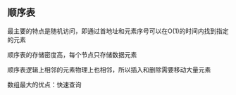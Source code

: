 ## 顺序表

最主要的特点是随机访问，即通过首地址和元素序号可以在O(1)的时间内找到指定的元素

顺序表的存储密度高，每个节点只存储数据元素

顺序表逻辑上相邻的元素物理上也相邻，所以插入和删除需要移动大量元素

数组最大的优点：快速查询

